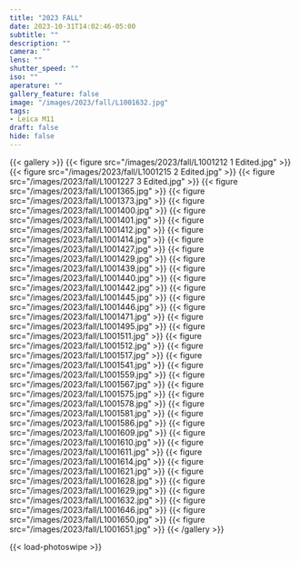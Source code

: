 ```yaml
---
title: "2023 FALL"
date: 2023-10-31T14:02:46-05:00
subtitle: ""
description: ""
camera: ""
lens: ""
shutter_speed: ""
iso: ""
aperature: ""
gallery_feature: false
image: "/images/2023/fall/L1001632.jpg"
tags:
- Leica M11
draft: false
hide: false
---
```


{{< gallery >}}
    {{< figure src="/images/2023/fall/L1001212 1 Edited.jpg" >}}
    {{< figure src="/images/2023/fall/L1001215 2 Edited.jpg" >}}
    {{< figure src="/images/2023/fall/L1001227 3 Edited.jpg" >}}
    {{< figure src="/images/2023/fall/L1001365.jpg" >}}
    {{< figure src="/images/2023/fall/L1001373.jpg" >}}
    {{< figure src="/images/2023/fall/L1001400.jpg" >}}
    {{< figure src="/images/2023/fall/L1001401.jpg" >}}
    {{< figure src="/images/2023/fall/L1001412.jpg" >}}
    {{< figure src="/images/2023/fall/L1001414.jpg" >}}
    {{< figure src="/images/2023/fall/L1001427.jpg" >}}
    {{< figure src="/images/2023/fall/L1001429.jpg" >}}
    {{< figure src="/images/2023/fall/L1001439.jpg" >}}
    {{< figure src="/images/2023/fall/L1001440.jpg" >}}
    {{< figure src="/images/2023/fall/L1001442.jpg" >}}
    {{< figure src="/images/2023/fall/L1001445.jpg" >}}
    {{< figure src="/images/2023/fall/L1001446.jpg" >}}
    {{< figure src="/images/2023/fall/L1001471.jpg" >}}
    {{< figure src="/images/2023/fall/L1001495.jpg" >}}
    {{< figure src="/images/2023/fall/L1001511.jpg" >}}
    {{< figure src="/images/2023/fall/L1001512.jpg" >}}
    {{< figure src="/images/2023/fall/L1001517.jpg" >}}
    {{< figure src="/images/2023/fall/L1001541.jpg" >}}
    {{< figure src="/images/2023/fall/L1001559.jpg" >}}
    {{< figure src="/images/2023/fall/L1001567.jpg" >}}
    {{< figure src="/images/2023/fall/L1001575.jpg" >}}
    {{< figure src="/images/2023/fall/L1001578.jpg" >}}
    {{< figure src="/images/2023/fall/L1001581.jpg" >}}
    {{< figure src="/images/2023/fall/L1001586.jpg" >}}
    {{< figure src="/images/2023/fall/L1001609.jpg" >}}
    {{< figure src="/images/2023/fall/L1001610.jpg" >}}
    {{< figure src="/images/2023/fall/L1001611.jpg" >}}
    {{< figure src="/images/2023/fall/L1001614.jpg" >}}
    {{< figure src="/images/2023/fall/L1001621.jpg" >}}
    {{< figure src="/images/2023/fall/L1001628.jpg" >}}
    {{< figure src="/images/2023/fall/L1001629.jpg" >}}
    {{< figure src="/images/2023/fall/L1001632.jpg" >}}
    {{< figure src="/images/2023/fall/L1001646.jpg" >}}
    {{< figure src="/images/2023/fall/L1001650.jpg" >}}
    {{< figure src="/images/2023/fall/L1001651.jpg" >}}
{{< /gallery >}}

{{< load-photoswipe >}}

